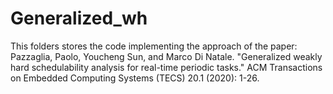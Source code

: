 # Generalized_wh
This folders stores the code implementing the approach of the paper: Pazzaglia, Paolo, Youcheng Sun, and Marco Di Natale. "Generalized weakly hard schedulability analysis for real-time periodic tasks." ACM Transactions on Embedded Computing Systems (TECS) 20.1 (2020): 1-26.
